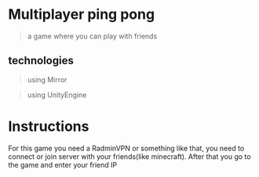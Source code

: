 # Multiplayer ping pong
> a game where you can play with friends
## technologies
> using Mirror

> using UnityEngine


# Instructions

For this game you need a RadminVPN or something like that, you need to connect or join server with your friends(like minecraft). After that you go to the game and enter your friend IP
